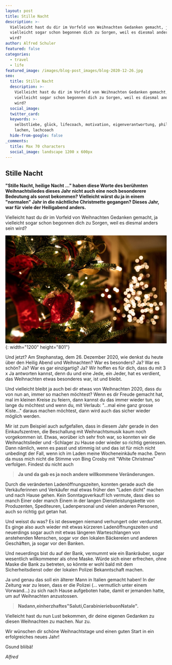 ```yaml
---
layout: post
title: Stille Nacht
description: >-
  Vielleicht hast du dir im Vorfeld von Weihnachten Gedanken gemacht, ja
  vielleicht sogar schon begonnen dich zu Sorgen, weil es diesmal anders sein
  wird? 
author: Alfred Schuler
featured: false
categories:
  - travel
  - life
featured_image: /images/blog-post_images/blog-2020-12-26.jpg
seo:
  title: Stille Nacht
  description: >-
    Vielleicht hast du dir im Vorfeld von Weihnachten Gedanken gemacht, ja
    vielleicht sogar schon begonnen dich zu Sorgen, weil es diesmal anders sein
    wird?
  social_image:
  twitter_card:
  keywords: >-
    selbstliebe, glück, lifecoach, motivation, eigenverantwortung, philosophie,
    lachen, lachcoach
  hide-from-google: false
_comments:
  title: Max 70 characters
  social_image: landscape 1200 x 600px
---
```

## Stille Nacht

**"Stille Nacht, heilige Nacht ..." haben diese Worte des berühmten Weihnachtsliedes dieses Jahr nicht auch eine noch besonderere Bedeutung als sonst bekommen? Vielleicht wärst du ja in einem "normalen" Jahr in die nächtliche Christmette gegangen? Dieses Jahr, war für viele der Heiligabend anders.**

Vielleicht hast du dir im Vorfeld von Weihnachten Gedanken gemacht, ja vielleicht sogar schon begonnen dich zu Sorgen, weil es diesmal anders sein wird?

![](/images/blog-post_images/blog-2020-12-26.jpg){: width="1200" height="801"}

Und jetzt? Am Stephanstag, dem 26. Dezember 2020, wie denkst du heute über den Heilig Abend und Weihnachten? War es besonders? Ja? War es schön? Ja? War es gar einzigartig? Ja? Wir hoffen es für dich, dass du mit 3 x Ja antworten kannst, denn du und eine Jede, ein Jeder, hat es verdient, das Weihnachten etwas besonderes war, ist und bleibt.

Und vielleicht bleibt ja auch bei dir etwas von Weihnachten 2020, dass du von nun an, immer so machen möchtest? Wenn es dir Freude gemacht hat, mal im kleinen Kreise zu feiern, dann kannst du das immer wieder tun, so lange du möchtest und wenn du, mit Verlaub: "...mal eine ganz grosse Kiste..." daraus machen möchtest, dann wird auch das sicher wieder möglich werden.

Mir ist zum Beispiel auch aufgefallen, dass in diesem Jahr gerade in den Einkaufszentren, die Beschallung mit Weihnachtsmusik kaum noch vorgekommen ist. Etwas, worüber ich sehr froh war, so konnten wir die Weihnachtslieder und -Schlager zu Hause oder wieder so richtig geniessen. Dann nämlich, wenn es passt und stimmig ist und das ist für mich nicht unbedingt der Fall, wenn ich im Laden meine Wocheneinkäufe mache. Denn da muss mich nicht die Stimme von Bing Crosby mit "White Christmas" verfolgen. Findest du nicht auch

> **Ja und da gab es ja noch andere willkommene Veränderungen.**

Durch die veränderten Ladenöffnungszeiten, konnten gerade auch die Verkäuferinnen und Verkäufer mal etwas früher den "Laden dicht" machen und nach Hause gehen. Kein Sonntagsverkauf\! Ich vermute, dass dies so manch Einer oder manch Einem in der langen Dienstleistungskette von Produzenten, Spediteuren, Ladenpersonal und vielen anderen Personen, auch so richtig gut getan hat.

Und weisst du was? Es ist deswegen niemand verhungert oder verdurstet. Es ginge also auch wieder mit etwas kürzeren Ladenöffnungszeiten und neuerdings sogar auch mit etwas längeren Warteschlangen von anstehenden Menschen, sogar vor den lokalen Bäckereien und anderen Geschäften, ja sogar vor den Banken.

Und neuerdings bist du auf der Bank, vermummt wie ein Bankräuber, sogar wesentlich willkommener als ohne Maske. Würde sich einer erfrechen, ohne Maske die Bank zu betreten, so könnte er wohl bald mit dem Sicherheitsdienst oder der lokalen Polizei Bekanntschaft machen.

Ja und genau das soll ein älterer Mann in Italien gemacht haben\! In der Zeitung war zu lesen, dass er die Polizei (... vermutlich unter einem Vorwand...) zu sich nach Hause aufgeboten habe, damit er jemanden hatte, um auf Weihnachten anzustossen.

> **Na****dann,****ein****herzhaftes****"Saluti,****Carabinieri****e****buon****Natale".**

Vielleicht hast du nun Lust bekommen, dir deine eigenen Gedanken zu diesen Weihnachten zu machen. Nur zu.

Wir wünschen dir schöne Weihnachtstage und einen guten Start in ein erfolgreiches neues Jahr\!

Gsund bliibä\!

*Alfred*
